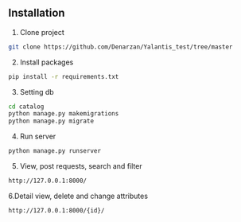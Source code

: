 ## Installation
1. Clone project
```bash
git clone https://github.com/Denarzan/Yalantis_test/tree/master
```

2. Install packages
```bash
pip install -r requirements.txt
```

3. Setting db
```bash
cd catalog
python manage.py makemigrations
python manage.py migrate
```

4. Run server
```bash
python manage.py runserver
```
5. View, post requests, search and filter
```bash
http://127.0.0.1:8000/
```

6.Detail view, delete and change attributes
```bash
http://127.0.0.1:8000/{id}/
```
